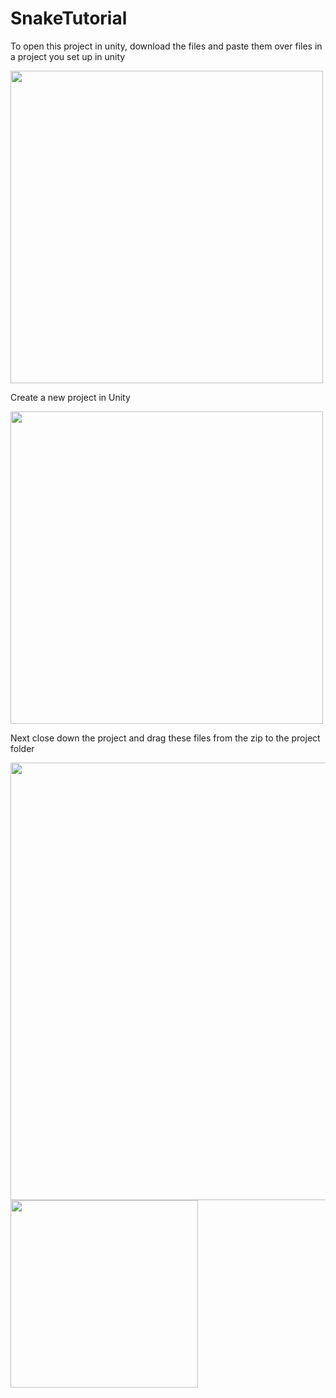 # SnakeTutorial
To open this project in unity, download the files and paste them over files in a project you set up in unity

<img src="https://i.imgur.com/rowoFKD.png" width="500">

Create a new project in Unity

<img src="https://i.imgur.com/W16IoIH.png" width="500">

Next close down the project and drag these files from the zip to the project folder

<img src="https://i.imgur.com/e3bSv7K.png" width="700">

<img src="https://i.imgur.com/ZgK2Woe.png" width="300">

